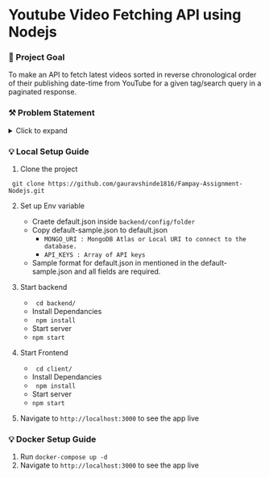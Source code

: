 # Youtube Video Fetching API using Nodejs

### 🧿 Project Goal

To make an API to fetch latest videos sorted in reverse chronological order of their publishing date-time from YouTube for a given tag/search query in a paginated response.

<!-- Problem Statement -->

### ⚒ Problem Statement

<details>
  <summary>Click to expand</summary>
   
### ✓ Basic Requirements:

✅ Server should call the YouTube API continuously in background (async) with some interval (say 10 seconds) for fetching the latest videos for a predefined search query and should store the data of videos (specifically these fields - Video title, description, publishing datetime, thumbnails URLs and any other fields you require) in a database with proper indexes.

✅ A GET API which returns the stored video data in a paginated response sorted in descending order of published datetime.

✅ It should be scalable and optimized.

### Bonus Points:

✅ Add support for supplying multiple API keys so that if quota is exhausted on one, it automatically uses the next available key.

✅ Make a dashboard to view the stored videos with filters ( in-built DRF filters provided ) and sorting options (optional)

✅ Optimise search api, so that it's able to search videos containing partial match for the search query in either video title or description. - Ex 1: A video with title _`How to make tea?`_ should match for the search query `tea how`

### Instructions:

- You are free to choose any search query, for example: official, cricket, football etc. (choose something that has high frequency of video uploads)
- Try and keep your commit messages clean, and leave comments explaining what you are doing wherever it makes sense.
- Also try and use meaningful variable/function names, and maintain indentation and code style.
- Submission should have a README file containing instructions to run the server and test the API.
- Submission should be done on GitHub Externship Portal.

### Reference:

- [YouTube data v3 API](https://developers.google.com/youtube/v3/getting-started)
- [Search API reference](https://developers.google.com/youtube/v3/docs/search/list)
- To fetch the latest videos you need to specify these: type=video, order=date, publishedAfter=<SOME_DATE_TIME>
Without publishedAfter, it will give you cached results which will be too old
</details>


### 💡 Local Setup Guide

1. Clone the project

` git clone https://github.com/gauravshinde1816/Fampay-Assignment-Nodejs.git`

2. Set up Env variable

   - Craete default.json inside `backend/config/folder`
   - Copy default-sample.json to default.json
     - `MONGO_URI : MongoDB Atlas or Local URI to connect to the database.`
     - `API_KEYS : Array of API keys`
   - Sample format for default.json in mentioned in the default-sample.json and all fields are required.

3. Start backend
   - ` cd backend/`
   - Install Dependancies
   - ` npm install`
   - Start server
   - `npm start`
4. Start Frontend
   - ` cd client/`
   - Install Dependancies
   - ` npm install`
   - Start server
   - `npm start`
5. Navigate to `http://localhost:3000` to see the app live




### 💡 Docker Setup Guide

1. Run `docker-compose up -d`
2. Navigate to `http://localhost:3000` to see the app live
